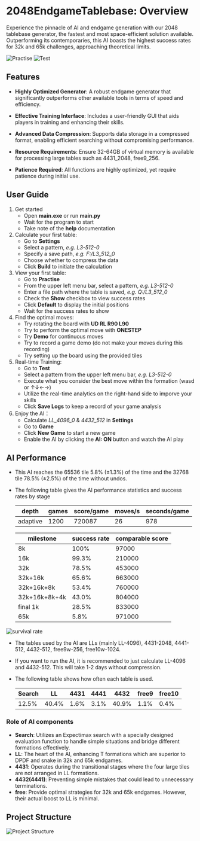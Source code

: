 # 2048EndgameTablebase: Overview
Experience the pinnacle of AI and endgame generation with our 2048 tablebase generator, the fastest and most space-efficient solution available. 
Outperforming its contemporaries, this AI boasts the highest success rates for 32k and 65k challenges, approaching theoretical limits.

![Practise](https://github.com/game-difficulty/2048EndgameTablebase/assets/169589278/723510f5-a434-4640-bc82-9eadde41a0ed)
![Test](https://github.com/game-difficulty/2048EndgameTablebase/assets/169589278/fcefff02-0742-42e1-9dfd-ae7230eacc17)


## Features
-  **Highly Optimized Generator**: A robust endgame generator that significantly outperforms other available tools in terms of speed and efficiency.

-  **Effective Training Interface**: Includes a user-friendly GUI that aids players in training and enhancing their skills.

-  **Advanced Data Compression**: Supports data storage in a compressed format, enabling efficient searching without compromising performance.

-  **Resource Requirements**: Ensure 32-64GB of virtual memory is available for processing large tables such as 4431_2048, free9_256.

-  **Patience Required**: All functions are highly optimized, yet require patience during initial use.


## User Guide
1. Get started
   - Open **main.exe** or run **main.py**
   - Wait for the program to start
   - Take note of the **help** documentation
2. Calculate your first table:
   - Go to **Settings**
   - Select a pattern, *e.g. L3-512-0*
   - Specify a save path, *e.g. F:/L3_512_0*
   - Choose whether to compress the data
   - Click **Build** to initiate the calculation
3. View your first table:
   - Go to **Practise**
   - From the upper left menu bar, select a pattern, *e.g. L3-512-0*
   - Enter a file path where the table is saved, *e.g. Q:/L3_512_0*
   - Check the **Show** checkbox to view success rates
   - Click **Default** to display the initial positions
   - Wait for the success rates to show
4. Find the optimal moves:
   - Try rotating the board with **UD RL R90 L90**
   - Try to perform the optimal move with **ONESTEP**
   - Try **Demo** for continuous moves
   - Try to record a game demo (do not make your moves during this recording)
   - Try setting up the board using the provided tiles
5. Real-time Training:
   - Go to **Test**
   - Select a pattern from the upper left menu bar, *e.g. L3-512-0*
   - Execute what you consider the best move within the formation (wasd or ↑↓←→)
   - Utilize the real-time analytics on the right-hand side to imporve your skills
   - Click **Save Logs** to keep a record of your game analysis
6. Enjoy the AI：
   - Calculate *LL_4096_0* & *4432_512* in **Settings**
   - Go to **Game**
   - Click **New Game** to start a new game
   - Enable the AI by clicking the **AI: ON** button and watch the AI play

##  AI Performance
-  This AI reaches the 65536 tile 5.8% (±1.3%) of the time and the 32768 tile 78.5% (±2.5%) of the time without undos.
  -  The following table gives the AI performance statistics and success rates by stage
   
     | depth    | games | score/game | moves/s | seconds/game |
     |----------|-------|------------|---------|--------------|
     | adaptive | 1200  | 720087     | 26      | 978          |


     | milestone     | success rate | comparable score |
     |---------------|--------------|------------------|
     | 8k            | 100%         | 97000            |
     | 16k           | 99.3%        | 210000           |
     | 32k           | 78.5%        | 453000           |
     | 32k+16k       | 65.6%        | 663000           |
     | 32k+16k+8k    | 53.4%        | 760000           |
     | 32k+16k+8k+4k | 43.0%        | 804000           |
     | final 1k      | 28.5%        | 833000           |
     | 65k           | 5.8%         | 971000           |


![survival rate](https://github.com/game-difficulty/2048EndgameTablebase/assets/169589278/4b1a4bd8-3f3c-4fcb-9740-afde4f19889f)

-  The tables used by the AI are LLs (mainly LL-4096), 4431-2048, 4441-512, 4432-512, free9w-256, free10w-1024.
-  If you want to run the AI, it is recommended to just calculate LL-4096 and 4432-512. This will take 1-2 days without compression.
-  The following table shows how often each table is used.
   
     | Search | LL    | 4431 | 4441 | 4432  | free9 | free10 |
     |--------|-------|------|------|-------|-------|--------|
     | 12.5%  | 40.4% | 1.6% | 3.1% | 40.9% | 1.1%  | 0.4%   |

### Role of AI components
-  **Search**: Utilizes an Expectimax search with a specially designed evaluation function to handle simple situations and bridge different formations effectively.
-  **LL**: The heart of the AI, enhancing T formations which are superior to DPDF and snake in 32k and 65k endgames.
-  **4431**: Operates during the transitional stages where the four large tiles are not arranged in LL formations.
-  **4432(4441)**: Preventing simple mistakes that could lead to unnecessary terminations.
-  **free**: Provide optimal strategies for 32k and 65k endgames. However, their actual boost to LL is minimal.


## Project Structure

![Project Structure](https://github.com/game-difficulty/2048EndgameTablebase/assets/169589278/b273c818-8985-4844-adef-350d00f6525c)

